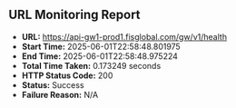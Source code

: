 ## URL Monitoring Report

- **URL:** https://api-gw1-prod1.fisglobal.com/gw/v1/health
- **Start Time:** 2025-06-01T22:58:48.801975
- **End Time:** 2025-06-01T22:58:48.975224
- **Total Time Taken:** 0.173249 seconds
- **HTTP Status Code:** 200
- **Status:** Success
- **Failure Reason:** N/A
